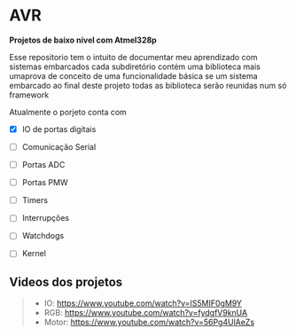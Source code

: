 # AVR
**Projetos de baixo nivel com Atmel328p**

Esse repositorio tem o intuito de documentar meu aprendizado com sistemas embarcados
cada subdiretório contém uma biblioteca mais umaprova de conceito de uma funcionalidade básica se um sistema embarcado
ao final deste projeto todas as biblioteca serão reunidas num só framework 

Atualmente o porjeto conta com
- [x] IO de portas digitais
- [ ] Comunicação Serial
- [ ] Portas ADC
- [ ] Portas PMW
- [ ] Timers
- [ ] Interrupções 
- [ ] Watchdogs
- [ ] Kernel


## Videos dos projetos
> - IO:  https://www.youtube.com/watch?v=IS5MIF0gM9Y
> - RGB: https://www.youtube.com/watch?v=fydgfV9knUA
> - Motor: https://www.youtube.com/watch?v=56Pg4UlAeZs
